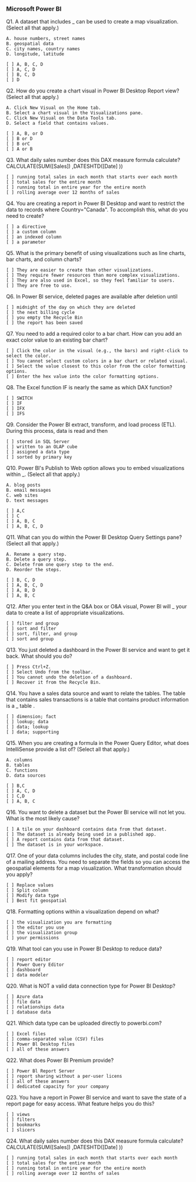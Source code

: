 ﻿### Microsoft Power BI

Q1. A dataset that includes _ can be used to create a map visualization. (Select all that apply.)
    
    A. house numbers, street names
    B. geospatial data
    C. city names, country names
    D. longitude, latitude

    [ ] A, B, C, D
    [ ] A, C, D
    [ ] B, C, D
    [ ] D
    
Q2. How do you create a chart visual in Power Bl Desktop Report view? (Select all that apply.)

    A. Click New Visual on the Home tab.
    B. Select a chart visual in the Visualizations pane.
    C. Click New Visual on the Data Tools tab.
    D. Select a field that contains values.

    [ ] A, B, or D
    [ ] B or D
    [ ] B orC
    [ ] A or B
    
Q3. What daily sales number does this DAX measure formula calculate? CALCULATE(SUM([Sales]) ,DATESHTD([Date] ))
 
    [ ] running total sales in each month that starts over each month
    [ ] total sales for the entire month
    [ ] running total in entire year for the entire month
    [ ] rolling average over 12 months of sales
    
Q4. You are creating a report in Power Bl Desktop and want to restrict the data to records where Country="Canada". To accomplish this, what do you need to create?

    [ ] a directive
    [ ] a custom column
    [ ] an indexed column
    [ ] a parameter
    
Q5. What is the primary benefit of using visualizations such as line charts, bar charts, and column charts?

    [ ] They are easier to create than other visualizations.
    [ ] They require fewer resources than more complex visualizations.
    [ ] They are also used in Excel, so they feel familiar to users.
    [ ] They are free to use.
    
Q6. In Power Bl service, deleted pages are available after deletion until

    [ ] midnight of the day on which they are deleted
    [ ] the next billing cycle
    [ ] you empty the Recycle Bin
    [ ] the report has been saved
    
Q7. You need to add a required color to a bar chart. How can you add an exact color value to an existing bar chart?

    [ ] Click the color in the visual (e.g., the bars) and right-click to select the color.
    [ ] You cannot select custom colors in a bar chart or related visual.
    [ ] Select the value closest to this color from the color formatting options.
    [ ] Enter the hex value into the color formatting options.

Q8. The Excel function IF is nearly the same as which DAX function?

    [ ] SWITCH
    [ ] IF
    [ ] IFX
    [ ] IFS

Q9. Consider the Power Bl extract, transform, and load process (ETL). During this process, data is read and then

    [ ] stored in SQL Server
    [ ] written to an OLAP cube
    [ ] assigned a data type
    [ ] sorted by primary key

Q10. Power Bl's Publish to Web option allows you to embed visualizations within _. (Select all that apply.)

    A. blog posts
    B. email messages
    C. web sites
    D. text messages

    [ ] A,C
    [ ] C
    [ ] A, B, C
    [ ] A, B, C, D
    
Q11. What can you do within the Power Bl Desktop Query Settings pane? (Select all that apply.)

    A. Rename a query step.
    B. Delete a query step.
    C. Delete from one query step to the end.
    D. Reorder the steps.
    
    [ ] B, C, D
    [ ] A, B, C, D
    [ ] A, B, D
    [ ] A, B, C
    
Q12. After you enter text in the Q&A box or O&A visual, Power Bl will _ your data to create a list of appropriate visualizations.

    [ ] filter and group
    [ ] sort and filter
    [ ] sort, filter, and group
    [ ] sort and group

Q13. You just deleted a dashboard in the Power Bl service and want to get it back. What should you do?

    [ ] Press Ctrl+Z.
    [ ] Select Undo from the toolbar.
    [ ] You cannot undo the deletion of a dashboard.
    [ ] Recover it from the Recycle Bin.

Q14. You have a sales data source and want to relate the tables. The table that contains sales transactions is a table that contains product information is a _ table .

    [ ] dimension; fact
    [ ] lookup; data
    [ ] data; lookup
    [ ] data; supporting

Q15. When you are creating a formula in the Power Query Editor, what does IntelliSense provide a list of? (Select all that apply.)
    
    A. columns
    B. tables
    C. functions
    D. data sources
    
    [ ] B,C
    [ ] A, C, D
    [ ] C,D
    [ ] A, B, C
    
Q16. You want to delete a dataset but the Power Bl service will not let you. What is the most likely cause?

    [ ] A tile on your dashboard contains data from that dataset.
    [ ] The dataset is already being used in a published app.
    [ ] A report contains data from that dataset.
    [ ] The dataset is in your workspace.

Q17. One of your data columns includes the city, state, and postal code line of a mailing address. You need to separate the fields so you can access the geospatial elements for a map visualization. What transformation should you apply?

    [ ] Replace values
    [ ] Split column
    [ ] Modify data type
    [ ] Best fit geospatial

Q18. Formatting options within a visualization depend on what?

    [ ] the visualization you are formatting
    [ ] the editor you use
    [ ] the visualization group
    [ ] your permissions

Q19. What tool can you use in Power Bl Desktop to reduce data?

    [ ] report editor
    [ ] Power Query Editor
    [ ] dashboard
    [ ] data modeler

Q20. What is NOT a valid data connection type for Power Bl Desktop?

    [ ] Azure data
    [ ] file data
    [ ] relationships data
    [ ] database data

Q21. Which data type can be uploaded directly to powerbi.com?

    [ ] Excel files
    [ ] comma-separated value (CSV) files
    [ ] Power Bl Desktop files
    [ ] all of these answers

Q22. What does Power Bl Premium provide?

    [ ] Power Bl Report Server
    [ ] report sharing without a per-user licens
    [ ] all of these answers
    [ ] dedicated capacity for your company

Q23. You have a report in Power Bl service and want to save the state of a report page for easy access. What feature helps you do this?

    [ ] views
    [ ] filters
    [ ] bookmarks
    [ ] slicers

Q24. What daily sales number does this DAX measure formula calculate?
CALCULATE(SUM([Sales]) ,DATESHTD([Date] ))

    [ ] running total sales in each month that starts over each month
    [ ] total sales for the entire month
    [ ] running total in entire year for the entire month
    [ ] rolling average over 12 months of sales
